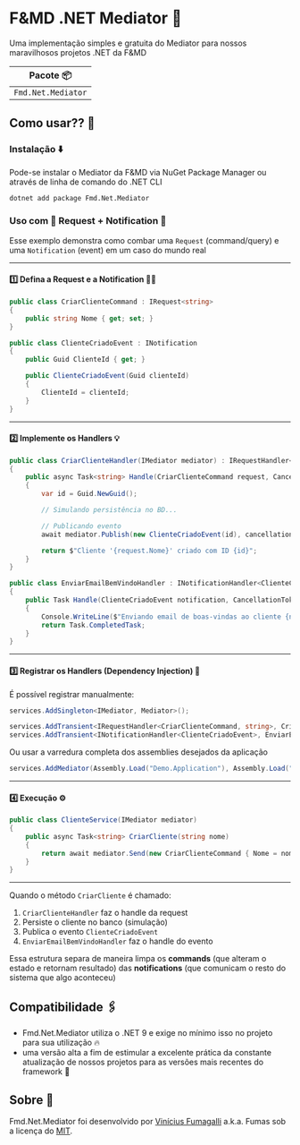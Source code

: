 # F&MD .NET Mediator 🤘

Uma implementação simples e gratuita do Mediator para nossos maravilhosos projetos .NET da F&MD

| Pacote 📦|
| ------- |
| `Fmd.Net.Mediator` |

## Como usar?? 🤔

### Instalação ⬇️

Pode-se instalar o Mediator da F&MD via NuGet Package Manager ou através de linha de comando do .NET CLI

```bash
dotnet add package Fmd.Net.Mediator
```

### Uso com 📢 Request + Notification 🔔

Esse exemplo demonstra como combar uma `Request` (command/query) e uma `Notification` (event) em um caso do mundo real

---

#### 1️⃣ Defina a Request e a Notification 📢🔔

```csharp
public class CriarClienteCommand : IRequest<string>
{
    public string Nome { get; set; }
}

public class ClienteCriadoEvent : INotification
{
    public Guid ClienteId { get; }

    public ClienteCriadoEvent(Guid clienteId)
    {
        ClienteId = clienteId;
    }
}
```

---

#### 2️⃣ Implemente os Handlers 💡

```csharp
public class CriarClienteHandler(IMediator mediator) : IRequestHandler<CriarClienteCommand, string>
{
    public async Task<string> Handle(CriarClienteCommand request, CancellationToken cancellationToken)
    {
        var id = Guid.NewGuid();

        // Simulando persistência no BD...

        // Publicando evento
        await mediator.Publish(new ClienteCriadoEvent(id), cancellationToken);

        return $"Cliente '{request.Nome}' criado com ID {id}";
    }
}

public class EnviarEmailBemVindoHandler : INotificationHandler<ClienteCriadoEvent>
{
    public Task Handle(ClienteCriadoEvent notification, CancellationToken cancellationToken)
    {
        Console.WriteLine($"Enviando email de boas-vindas ao cliente {notification.ClienteId}");
        return Task.CompletedTask;
    }
}
```

---

#### 3️⃣ Registrar os Handlers (Dependency Injection) 📝

É possível registrar manualmente:

```csharp
services.AddSingleton<IMediator, Mediator>();

services.AddTransient<IRequestHandler<CriarClienteCommand, string>, CriarClienteHandler>();
services.AddTransient<INotificationHandler<ClienteCriadoEvent>, EnviarEmailBemVindoHandler>();
```

Ou usar a varredura completa dos assemblies desejados da aplicação

```csharp
services.AddMediator(Assembly.Load("Demo.Application"), Assembly.Load("Demo.Domain"));
```

---

#### 4️⃣ Execução ⚙️

```csharp
public class ClienteService(IMediator mediator)
{
    public async Task<string> CriarCliente(string nome)
    {
        return await mediator.Send(new CriarClienteCommand { Nome = nome });
    }
}
```

---

Quando o método `CriarCliente` é chamado:

1. `CriarClienteHandler` faz o handle da request
2. Persiste o cliente no banco (simulação)
3. Publica o evento `ClienteCriadoEvent`
4. `EnviarEmailBemVindoHandler` faz o handle do evento

Essa estrutura separa de maneira limpa os **commands** (que alteram o estado e retornam resultado) das **notifications** (que comunicam o resto do sistema que algo aconteceu)

## Compatibilidade 🖇️

- Fmd.Net.Mediator utiliza o .NET 9 e exige no mínimo isso no projeto para sua utilização 🔥
- uma versão alta a fim de estimular a excelente prática da constante atualização de nossos projetos para as versões mais recentes do framework 🌟

## Sobre 💬

Fmd.Net.Mediator foi desenvolvido por [Vinícius Fumagalli](https://www.linkedin.com/in/vini-fumagalli/) a.k.a. Fumas sob a licença do [MIT](https://opensource.org/license/MIT).